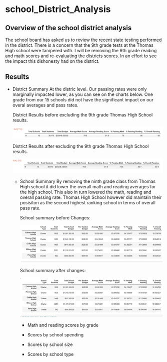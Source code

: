 # school_District_Analysis

## Overview of the school district analysis
  The school board has asked us to review the recent state testing performed in the district. There is a concern that the 9th grade tests at the Thomas High school were 
  tampered with. I will be removing the 9th grade reading and math scores and re-evaluating the districts scores. In an effort to see the impact this dishonesty had on 
  the district.
  
  ## Results
  
  * District Summary
    At the distric level. Our passing rates were only marginally impacted lower, as you can see on the charts below. One grade from our 15 schools did not have the 
    significant impact on our overal averages and pass rates.
    
    District Results before excluding the 9th grade Thomas High School results.
    
     ![](https://github.com/tomstowell99/school_District_Analysis/blob/main/Resources/Original%20Dist%20Summary.png)
     
     District Results after excluding the 9th grade Thomas High School results.
     
     ![](https://github.com/tomstowell99/school_District_Analysis/blob/main/Resources/Revised%20Dist%20Summary.png)
     
     * School Summary 
        By removing the ninth grade class from Thomas High school it did lower the overall math and reading averages for the high school. This also in turn lowered the 
        math, reading and overall passing rate. Thomas High School however did maintain their posisiton as the second highest ranking school in terms of overall pass
        rate.
        
        School summary before Changes:
        
        ![](https://github.com/tomstowell99/school_District_Analysis/blob/main/Resources/Original%20top5.png)
        
        School summary after changes:
     
        ![](https://github.com/tomstowell99/school_District_Analysis/blob/main/Resources/Revised%20top5.png)
        
        
        * Math and reading scores by grade
          
        * Scores by school spending
        * Scores by school size
        * Scores by school type
        
        
        
  
  
